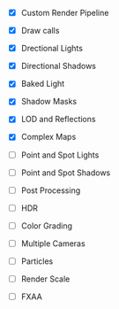 ﻿-[x] Custom Render Pipeline

-[x] Draw calls

-[x] Drectional Lights

-[x] Directional Shadows

-[x] Baked Light

-[x] Shadow Masks

-[x] LOD and Reflections

-[x] Complex Maps

-[ ] Point and Spot Lights

-[ ] Point and Spot Shadows

-[ ] Post Processing 

-[ ] HDR

-[ ] Color Grading 

-[ ] Multiple Cameras

-[ ] Particles

-[ ] Render Scale

-[ ] FXAA